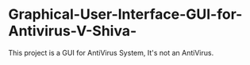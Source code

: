 # Graphical-User-Interface-GUI-for-Antivirus-V-Shiva-
This project is a GUI for AntiVirus System, It's not an AntiVirus.

